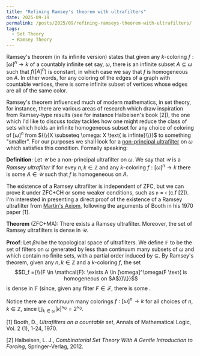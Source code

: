 ```yaml
---
title: "Refining Ramsey's theorem with ultrafilters"
date: 2025-09-19
permalink: /posts/2025/09/refining-ramseys-theorem-with-ultrafilters/
tags:
  - Set Theory
  - Ramsey Theory
---
```


Ramsey's theorem (in its infinite version) states that given any $k$-coloring $f:[\omega]^n \to k$ of a 
countably infinite set say, $\omega$, there is an infinite subset $A \subseteq \omega$ such that $f([A]^n)$ is constant, in which case we say that $f$ is homogeneous on $A$.
In other words, for any coloring of the edges of a graph with countable vertices, there is some infinite subset of vertices whose edges are all of the same color. 

Ramsey's theorem influenced much of modern mathematics, in set theory, for instance, there are various areas of research which draw inspiration from Ramsey-type results
(see for instance Halbeisen's book \[2\]), the one which I'd like to discuss today tackles how one might reduce the class of sets which holds an infinite
homogeneous subset for any choice of coloring of $[\omega]^n$ from ${\\{X \subseteq \omega: X \text{ is infinte}\\}}$ to something "smaller". For our purposes we shall look for
a [non-principal ultrafilter](https://en.wikipedia.org/wiki/Ultrafilter#Ultrafilter_on_the_power_set_of_a_set) on $\omega$ which satisfies this condition. Formally speaking:

**Definition**: Let $\mathcal{U}$ be a non-principal ultrafilter on $\omega$. We say that $\mathcal{U}$ is a _Ramsey ultrafilter_ if for evey $n,k \in \mathbb{Z}$ and any $k$-coloring 
$f:[\omega]^n \to k$ there is some $A \in \mathcal{U}$ such that $f$ is homogeneous on $A$.

The existence of a Ramsey ultrafilter is independent of ZFC, but we can prove it under ZFC+CH or some weaker conditions, such as $\mathfrak{p}=\mathfrak{c}$ (c.f \[2\]). I'm 
interested in presenting a direct proof of the existence of a Ramsey ultrafilter from [Martin's Axiom](en.wikipedia.org/wiki/Martin's_axiom), following the arguments of 
Booth in his 1970 paper \[1\].

**Theorem** (ZFC+MA): There exists a Ramsey ultrafilter. Moreover, the set of Ramsey ultrafilters is dense in $\mathcal{U}$.

**Proof**: Let $\beta \mathbb{N}$ be the topological space of ultrafilters. We define $\mathbb{F}$ to be the set of filters on $\omega$ generated by less than continuum many subsets
of $\omega$ and which contain no finite sets, with a partial order induced by $\subseteq$. By Ramsey's theorem, given any $n,k \in \mathbb{Z}$ and a $k$-coloring $f$, the set 
$$D_f ={\\{F \in \mathcal{F}: \exists A \in [\omega]^\omega(F \text{ is homogeneous on $A$})\\}}$$
is dense in $\mathbb{F}$ (since, given any filter $F \in \mathcal{F}$, there is some .



Notice there are continuum many colorings $f:[\omega]^n \to k$ for all choices of $n,k \in \mathbb{Z}$, since $\bigcup_{k \in \omega} |k|^{\aleph_0} = 2^{\aleph_0}$.

\[1\] Booth, D., _Ultrafilters on a countable set_, Annals of Mathematical Logic, Vol. 2 (1), 1-24, 1970.

\[2\] Halbeisen, L. J., _Combinatorial Set Theory With A Gentle Introduction to Forcing_, Springer-Verlag, 2012.
